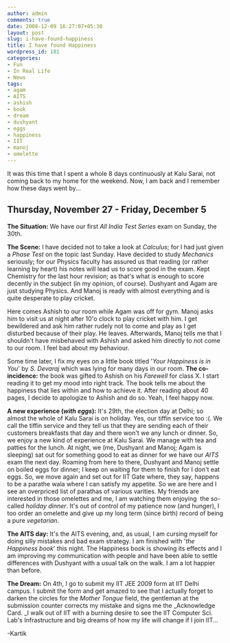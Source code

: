 ```yaml
---
author: admin
comments: true
date: 2008-12-09 16:27:07+05:30
layout: post
slug: i-have-found-happiness
title: I have found Happiness
wordpress_id: 101
categories:
- Fun
- In Real Life
- News
tags:
- agam
- AITS
- ashish
- book
- dream
- dushyant
- eggs
- happiness
- IIT
- manoj
- omelette
---
```


It was this time that I spent a whole 8 days continuously at Kalu Sarai, not coming back to my home for the weekend. Now, I am back and I remember how these days went by...

## Thursday, November 27 - Friday, December 5

**The Situation:** We have our first _All India Test Series_ exam on Sunday, the 30th.

**The Scene:** I have decided not to take a look at _Calculus_; for I had just given a _Phase Test_ on the topic last Sunday. Have decided to study _Mechanics_ seriously; for our Physics faculty has assured us that reading (or rather learning by heart) his notes will lead us to score good in the exam. Kept Chemistry for the last hour revision; as that's what is enough to score decently in the subject (in my opinion, of course). Dushyant and Agam are just studying Physics. And Manoj is ready with almost everything and is quite desperate to play cricket.

Here comes Ashish to our room while Agam was off for gym. Manoj asks him to visit us at night after 10'o clock to play cricket with him. I get bewildered and ask him rather rudely not to come and play as I get disturbed because of their play. He leaves. Afterwards, Manoj tells me that I shouldn't have misbehaved with Ashish and asked him directly to not come to our room. I feel bad about my behaviour.

Some time later, I fix my eyes on a little book titled '_Your Happiness is in You_' by _S. Devaraj_ which was lying for many days in our room. **The co-incidence:** the book was gifted to Ashish on his _Farewell_ for class X. I start reading it to get my mood into right track. The book tells me about the happiness that lies within and how to achieve it. After reading about 40 pages, I decide to apologize to Ashish and do so. Yeah, I feel happy now.

**A new experience (_with eggs_):** It's 29th, the election day at Delhi; so almost the whole of Kalu Sarai is on holiday. Yes, our tiffin service too :(. We call the tiffin service and they tell us that they are sending each of their customers breakfasts that day and there won't we any lunch or dinner. So, we enjoy a new kind of experience at Kalu Sarai. We manage with tea and patties for the lunch. At night, we (me, Dushyant and Manoj; Agam is sleeping) sat out for something good to eat as dinner for we have our _AITS_ exam the next day. Roaming from here to there, Dushyant and Manoj settle on boiled eggs for dinner; I keep on waiting for them to finish for I don't eat eggs. So, we move again and set out for IIT Gate where, they say, happens to be a parathe wala where I can satisfy my appetite. So we are here and I see an overpriced list of parathas of various varities. My friends are interested in those omelettes and me, I am watching them enjoying  the so-called _holiday dinner_. It's out of control of my patience now (and hunger), I too order an omelette and give up my long term (since birth) record of being a pure _vegetarian_.

**The AITS day:** It's the AITS evening, and, as usual, I am cursing myself for doing silly mistakes and bad exam strategy. I am finished with '_the Happiness book_' this night. The Happiness book is showing its effects and I am improving my communication with people and have been able to settle differences with Dushyant with a usual talk on the walk. I am a lot happier than before.

**The Dream:** On 4th, I go to submit my IIT JEE 2009 form at IIT Delhi campus. I submit the form and get amazed to see that I actually forget to darken the circles for the _Mother Tongue_ field, the gentleman at the submission counter corrects my mistake and signs me the _Acknowledge Card. _I walk out of IIT with a burning desire to see the IIT Computer Sci. Lab's Infrastructure and big dreams of how my life will change if I join IIT...

    
-Kartik
